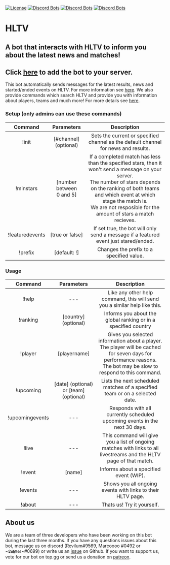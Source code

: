 [![License](https://i.creativecommons.org/l/by-nc/4.0/88x31.png)](http://creativecommons.org/licenses/by-nc/4.0/)
[![Discord Bots](https://top.gg/api/widget/status/807182830752628766.svg)](https://top.gg/bot/807182830752628766)
[![Discord Bots](https://top.gg/api/widget/servers/807182830752628766.svg)](https://top.gg/bot/807182830752628766)
[![Discord Bots](https://top.gg/api/widget/upvotes/807182830752628766.svg)](https://top.gg/bot/807182830752628766)
# HLTV
## A bot that interacts with HLTV to inform you about the latest news and matches!
## Click [here](https://discord.com/oauth2/authorize?client_id=807182830752628766&permissions=1073785936&scope=bot) to add the bot to your server.
This bot automatically sends messages for the latest results, news and started/ended events on HLTV. For more information see [here](#setup-only-admins-can-use-these-commands).
We also provide commands which search HLTV and provide you with information about players, teams and much more! For more details see [here](#Usage).
### Setup (only admins can use these commands)
| Command | Parameters | Description |
|:-:|:-:|:-:|
| !init | [#channel] (optional) | Sets the current or specified channel as the default channel for news and results. |
| !minstars | [number between <br /> 0 and 5] | If a completed match has less than the specified stars, then it won't send a message on your server. <br /> The number of stars depends on the ranking of both teams and which event at which stage the match is. <br /> We are not resposible for the amount of stars a match recieves. |
| !featuredevents | [true or false] | If set true, the bot will only send a message if a featured event just stared/ended. |
| !prefix | [default: !] | Changes the prefix to a specified value. |
### Usage
| Command | Parameters | Description |
|:-:|:-:|:-:|
| !help | --- | Like any other help command, this will send you a similar help like this. |
| !ranking | [country] (optional) | Informs you about the global ranking or in a specified country |
| !player | [playername] | Gives you selected information about a player. <br /> The player will be cached for seven days for performance reasons. <br /> The bot may be slow to respond to this command.|
| !upcoming | [date] (optional) or [team] (optional)| Lists the next scheduled matches of a specified team or on a selected date. |
| !upcomingevents | --- | Responds with all currently scheduled upcoming events in the next 30 days. |
| !live | --- | This command will give you a list of ongoing matches with links to all livestreams and the HLTV page of that match. |
| !event | [name] | Informs about a specified event (WIP).|
| !events | --- | Shows you all ongoing events with links to their HLTV page. |
| !about | --- | Thats us! Try it yourself. |
## About us
We are a team of three developers who have been working on this bot during the last three months.
If you have any questions issues about this bot, message us on discord (Revilum#9569, Marcoooo
#0492 or \~𝕷𝖆𝖍𝖚𝖘𝖆~#0699) or write us an [issue](https://github.com/Zsunamy/HLTVDiscordBridge/issues) on Github. If you want to support us, vote for our bot on top.gg or send us a donation on [patreon](https://www.patreon.com/zsunamy).
